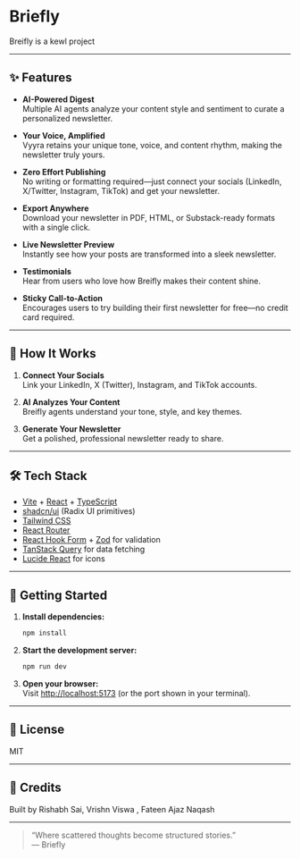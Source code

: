 # Briefly

Breifly is a kewl project

---

## ✨ Features

- **AI-Powered Digest**  
  Multiple AI agents analyze your content style and sentiment to curate a personalized newsletter.

- **Your Voice, Amplified**  
  Vyyra retains your unique tone, voice, and content rhythm, making the newsletter truly yours.

- **Zero Effort Publishing**  
  No writing or formatting required—just connect your socials (LinkedIn, X/Twitter, Instagram, TikTok) and get your newsletter.

- **Export Anywhere**  
  Download your newsletter in PDF, HTML, or Substack-ready formats with a single click.

- **Live Newsletter Preview**  
  Instantly see how your posts are transformed into a sleek newsletter.

- **Testimonials**  
  Hear from users who love how Breifly makes their content shine.

- **Sticky Call-to-Action**  
  Encourages users to try building their first newsletter for free—no credit card required.

---

## 🚀 How It Works

1. **Connect Your Socials**  
   Link your LinkedIn, X (Twitter), Instagram, and TikTok accounts.

2. **AI Analyzes Your Content**  
   Breifly agents understand your tone, style, and key themes.

3. **Generate Your Newsletter**  
   Get a polished, professional newsletter ready to share.

---

## 🛠️ Tech Stack

- [Vite](https://vitejs.dev/) + [React](https://react.dev/) + [TypeScript](https://www.typescriptlang.org/)
- [shadcn/ui](https://ui.shadcn.com/) (Radix UI primitives)
- [Tailwind CSS](https://tailwindcss.com/)
- [React Router](https://reactrouter.com/)
- [React Hook Form](https://react-hook-form.com/) + [Zod](https://zod.dev/) for validation
- [TanStack Query](https://tanstack.com/query/latest) for data fetching
- [Lucide React](https://lucide.dev/) for icons

---

## 🏁 Getting Started

1. **Install dependencies:**
   ```sh
   npm install
   ```

2. **Start the development server:**
   ```sh
   npm run dev
   ```

3. **Open your browser:**  
   Visit [http://localhost:5173](http://localhost:5173) (or the port shown in your terminal).

---

## 📄 License

MIT

---

## 🙌 Credits

Built by Rishabh Sai, Vrishn Viswa , Fateen Ajaz Naqash

---

> “Where scattered thoughts become structured stories.”  
> — Briefly
